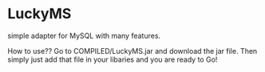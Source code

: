 # LuckyMS
simple adapter for MySQL with many features.

How to use?? Go to COMPILED/LuckyMS.jar and download the jar file. Then simply just add that file in your libaries and you are ready to Go!
